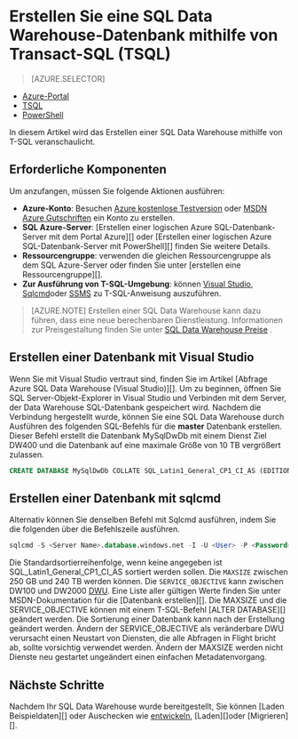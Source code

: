 <properties
   pageTitle="Erstellen Sie ein SQL Datawarehouse mit TSQL | Microsoft Azure"
   description="Informationen Sie zum Erstellen einer Azure SQL-Data Warehouse mit TSQL"
   services="sql-data-warehouse"
   documentationCenter="NA"
   authors="lodipalm"
   manager="barbkess"
   editor=""
   tags="azure-sql-data-warehouse"/>

<tags
   ms.service="sql-data-warehouse"
   ms.devlang="NA"
   ms.topic="get-started-article"
   ms.tgt_pltfrm="NA"
   ms.workload="data-services"
   ms.date="08/24/2016"
   ms.author="lodipalm;barbkess;sonyama"/>

# <a name="create-a-sql-data-warehouse-database-by-using-transact-sql-tsql"></a>Erstellen Sie eine SQL Data Warehouse-Datenbank mithilfe von Transact-SQL (TSQL)

> [AZURE.SELECTOR]
- [Azure-Portal](sql-data-warehouse-get-started-provision.md)
- [TSQL](sql-data-warehouse-get-started-create-database-tsql.md)
- [PowerShell](sql-data-warehouse-get-started-provision-powershell.md)

In diesem Artikel wird das Erstellen einer SQL Data Warehouse mithilfe von T-SQL veranschaulicht.

## <a name="prerequisites"></a>Erforderliche Komponenten

Um anzufangen, müssen Sie folgende Aktionen ausführen: 

- **Azure-Konto**: Besuchen [Azure kostenlose Testversion][] oder [MSDN Azure Gutschriften][] ein Konto zu erstellen.
- **SQL Azure-Server**: [Erstellen einer logischen Azure SQL-Datenbank-Server mit dem Portal Azure][] oder [Erstellen einer logischen Azure SQL-Datenbank-Server mit PowerShell][] finden Sie weitere Details.
- **Ressourcengruppe**: verwenden die gleichen Ressourcengruppe als dem SQL Azure-Server oder finden Sie unter [erstellen eine Ressourcengruppe][].
- **Zur Ausführung von T-SQL-Umgebung**: können [Visual Studio][Installing Visual Studio and SSDT], [Sqlcmd][]oder [SSMS][] zu T-SQL-Anweisung auszuführen.

> [AZURE.NOTE] Erstellen einer SQL Data Warehouse kann dazu führen, dass eine neue berechenbaren Dienstleistung.  Informationen zur Preisgestaltung finden Sie unter [SQL Data Warehouse Preise][] .

## <a name="create-a-database-with-visual-studio"></a>Erstellen einer Datenbank mit Visual Studio

Wenn Sie mit Visual Studio vertraut sind, finden Sie im Artikel [Abfrage Azure SQL Data Warehouse (Visual Studio)][].  Um zu beginnen, öffnen Sie SQL Server-Objekt-Explorer in Visual Studio und Verbinden mit dem Server, der Data Warehouse SQL-Datenbank gespeichert wird.  Nachdem die Verbindung hergestellt wurde, können Sie eine SQL Data Warehouse durch Ausführen des folgenden SQL-Befehls für die **master** Datenbank erstellen.  Dieser Befehl erstellt die Datenbank MySqlDwDb mit einem Dienst Ziel DW400 und die Datenbank auf eine maximale Größe von 10 TB vergrößert zulassen.

```sql
CREATE DATABASE MySqlDwDb COLLATE SQL_Latin1_General_CP1_CI_AS (EDITION='datawarehouse', SERVICE_OBJECTIVE = 'DW400', MAXSIZE= 10240 GB);
```

## <a name="create-a-database-with-sqlcmd"></a>Erstellen einer Datenbank mit sqlcmd

Alternativ können Sie denselben Befehl mit Sqlcmd ausführen, indem Sie die folgenden über die Befehlszeile ausführen.

```sql
sqlcmd -S <Server Name>.database.windows.net -I -U <User> -P <Password> -Q "CREATE DATABASE MySqlDwDb COLLATE SQL_Latin1_General_CP1_CI_AS (EDITION='datawarehouse', SERVICE_OBJECTIVE = 'DW400', MAXSIZE= 10240 GB)"
```

Die Standardsortierreihenfolge, wenn keine angegeben ist SQL_Latin1_General_CP1_CI_AS sortiert werden sollen.  Die `MAXSIZE` zwischen 250 GB und 240 TB werden können.  Die `SERVICE_OBJECTIVE` kann zwischen DW100 und DW2000 [DWU][].  Eine Liste aller gültigen Werte finden Sie unter MSDN-Dokumentation für die [Datenbank erstellen][].  Die MAXSIZE und die SERVICE_OBJECTIVE können mit einem T-SQL-Befehl [ALTER DATABASE][] geändert werden.  Die Sortierung einer Datenbank kann nach der Erstellung geändert werden.   Ändern der SERVICE_OBJECTIVE als veränderbare DWU verursacht einen Neustart von Diensten, die alle Abfragen in Flight bricht ab, sollte vorsichtig verwendet werden.  Ändern der MAXSIZE werden nicht Dienste neu gestartet ungeändert einen einfachen Metadatenvorgang.

## <a name="next-steps"></a>Nächste Schritte

Nachdem Ihr SQL Data Warehouse wurde bereitgestellt, Sie können [Laden Beispieldaten][] oder Auschecken wie [entwickeln][], [Laden][]oder [Migrieren][].

<!--Article references-->
[DWU]: ./sql-data-warehouse-overview-what-is.md#data-warehouse-units
[how to create a SQL Data Warehouse from the Azure portal]: sql-data-warehouse-get-started-provision.md
[Abfrage SQL Azure Datawarehouse (Visual Studio)]: sql-data-warehouse-query-visual-studio.md
[Migrieren von]: sql-data-warehouse-overview-migrate.md
[Entwickeln]: sql-data-warehouse-overview-develop.md
[Beim Laden]: sql-data-warehouse-overview-load.md
[Laden von Beispieldaten]: sql-data-warehouse-load-sample-databases.md
[Erstellen Sie einen logischen Azure SQL-Datenbankserver mit dem Azure-Portal]: ../sql-database/sql-database-get-started.md#create-an-azure-sql-database-logical-server
[Erstellen Sie einen logischen Azure SQL-Datenbankserver mit PowerShell]: ../sql-database/sql-database-get-started-powershell.md#database-setup-create-a-resource-group-server-and-firewall-rule
[zum Erstellen einer Ressourcengruppe]: ../resource-group-template-deploy-portal.md#create-resource-group
[Installing Visual Studio and SSDT]: sql-data-warehouse-install-visual-studio.md
[Sqlcmd]: sql-data-warehouse-get-started-connect-sqlcmd.md

<!--MSDN references--> 
[ERSTELLEN DER DATENBANK]: https://msdn.microsoft.com/library/mt204021.aspx
[ÄNDERN DER DATENBANK]: https://msdn.microsoft.com/library/mt204042.aspx
[SSMS]: https://msdn.microsoft.com/library/mt238290.aspx

<!--Other Web references-->
[SQL Data Warehouse Preise]: https://azure.microsoft.com/pricing/details/sql-data-warehouse/
[Azure kostenlose Testversion]: https://azure.microsoft.com/pricing/free-trial/?WT.mc_id=A261C142F
[MSDN Azure Gutschriften]: https://azure.microsoft.com/pricing/member-offers/msdn-benefits-details/?WT.mc_id=A261C142F
